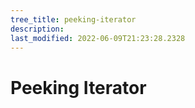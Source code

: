 ```yaml
---
tree_title: peeking-iterator
description: 
last_modified: 2022-06-09T21:23:28.2328
---
```


# Peeking Iterator
